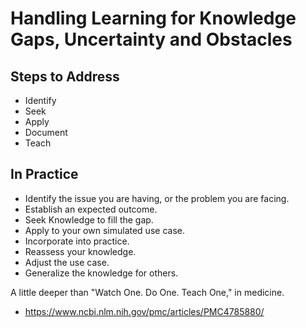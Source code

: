 # Handling Learning for Knowledge Gaps, Uncertainty and Obstacles

## Steps to Address

- Identify
- Seek
- Apply
- Document
- Teach

## In Practice

- Identify the issue you are having, or the problem you are facing.
- Establish an expected outcome.
- Seek Knowledge to fill the gap.
- Apply to your own simulated use case.
- Incorporate into practice.
- Reassess your knowledge.
- Adjust the use case.
- Generalize the knowledge for others.


A little deeper than "Watch One. Do One. Teach One," in medicine.
- https://www.ncbi.nlm.nih.gov/pmc/articles/PMC4785880/
